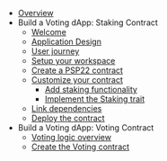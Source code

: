 <!-- docs/_sidebar.md -->

* [Overview](/)
* Build a Voting dApp: Staking Contract
	* [Welcome](voting-dapp/start.md)
    * [Application Design](voting-dapp/architecture.md)
    * [User journey](voting-dapp/p1/user-journey.md)
    * [Setup your workspace](voting-dapp/p1/setup.md)
    * [Create a PSP22 contract](voting-dapp/p1/create-psp22.md)
    * [Customize your contract](voting-dapp/p1/customize-psp22.md)
        * [Add staking functionality](voting-dapp/p1/add-staking.md)
        * [Implement the Staking trait](voting-dapp/p1/impl-staking.md)
    * [Link dependencies](voting-dapp/p1/dependencies.md)
    * [Deploy the contract](voting-dapp/p1/deploy.md)
* Build a Voting dApp: Voting Contract
    * [Voting logic overview](voting-dapp/p2/voting-logic.md)
    * [Create the Voting contract](voting-dapp/p2/create-voting-contract.md)
    